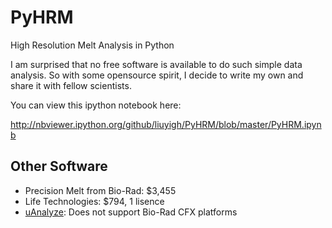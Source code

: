# PyHRM
High Resolution Melt Analysis in Python

I am surprised that no free software is available to do such simple data analysis. So with some opensource spirit, I decide to write my own and share it with fellow scientists.

You can view this ipython notebook here:

http://nbviewer.ipython.org/github/liuyigh/PyHRM/blob/master/PyHRM.ipynb

## Other Software

* Precision Melt from Bio-Rad: $3,455
* Life Technologies: $794, 1 lisence
* [uAnalyze](https://dna.utah.edu/uv/uanalyze.html): Does not support Bio-Rad CFX platforms
